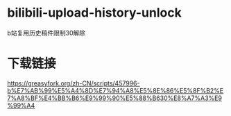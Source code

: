 # bilibili-upload-history-unlock
b站复用历史稿件限制30解除

# 下载链接
https://greasyfork.org/zh-CN/scripts/457996-b%E7%AB%99%E5%A4%8D%E7%94%A8%E5%8E%86%E5%8F%B2%E7%A8%BF%E4%BB%B6%E9%99%90%E5%88%B630%E8%A7%A3%E9%99%A4
